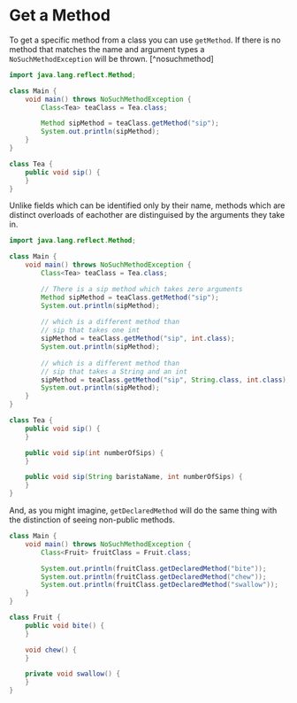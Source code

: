 # Get a Method

To get a specific method from a class you can use `getMethod`. If there is no method that matches the name and argument types a `NoSuchMethodException` will be thrown. [^nosuchmethod]

```java
import java.lang.reflect.Method;

class Main {
    void main() throws NoSuchMethodException {
        Class<Tea> teaClass = Tea.class;

        Method sipMethod = teaClass.getMethod("sip");
        System.out.println(sipMethod);
    }
}

class Tea {
    public void sip() {
    }
}
```


Unlike fields which can be identified only by their name, methods which are distinct overloads of eachother
are distinguised by the arguments they take in.

```java
import java.lang.reflect.Method;

class Main {
    void main() throws NoSuchMethodException {
        Class<Tea> teaClass = Tea.class;

        // There is a sip method which takes zero arguments
        Method sipMethod = teaClass.getMethod("sip");
        System.out.println(sipMethod);
        
        // which is a different method than
        // sip that takes one int
        sipMethod = teaClass.getMethod("sip", int.class);
        System.out.println(sipMethod);
        
        // which is a different method than
        // sip that takes a String and an int
        sipMethod = teaClass.getMethod("sip", String.class, int.class);
        System.out.println(sipMethod);
    }
}

class Tea {
    public void sip() {
    }

    public void sip(int numberOfSips) {
    }

    public void sip(String baristaName, int numberOfSips) {
    }
}
```

And, as you might imagine, `getDeclaredMethod` will do the same thing with the distinction
of seeing non-public methods.

```java
class Main {
    void main() throws NoSuchMethodException {
        Class<Fruit> fruitClass = Fruit.class;

        System.out.println(fruitClass.getDeclaredMethod("bite"));
        System.out.println(fruitClass.getDeclaredMethod("chew"));
        System.out.println(fruitClass.getDeclaredMethod("swallow"));
    }
}

class Fruit {
    public void bite() {
    }

    void chew() {
    }

    private void swallow() {
    }
}
```

